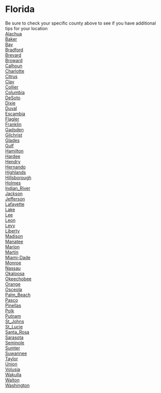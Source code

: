 # Florida
Be sure to check your specific county above to see if you have additional tips for your location\
[Alachua](Alachua.md)\
[Baker](Baker.md)\
[Bay](Bay.md)\
[Bradford](Bradford.md)\
[Brevard](Brevard.md)\
[Broward](Broward.md)\
[Calhoun](Calhoun.md)\
[Charlotte](Charlotte.md)\
[Citrus](Citrus.md)\
[Clay](Clay.md)\
[Collier](Collier.md)\
[Columbia](Columbia.md)\
[DeSoto](DeSoto.md)\
[Dixie](Dixie.md)\
[Duval](Duval.md)\
[Escambia](Escambia.md)\
[Flagler](Flagler.md)\
[Franklin](Franklin.md)\
[Gadsden](Gadsden.md)\
[Gilchrist](Gilchrist.md)\
[Glades](Glades.md)\
[Gulf](Gulf.md)\
[Hamilton](Hamilton.md)\
[Hardee](Hardee.md)\
[Hendry](Hendry.md)\
[Hernando](Hernando.md)\
[Highlands](Highlands.md)\
[Hillsborough](Hillsborough.md)\
[Holmes](Holmes.md)\
[Indian_River](Indian_River.md)\
[Jackson](Jackson.md)\
[Jefferson](Jefferson.md)\
[Lafayette](Lafayette.md)\
[Lake](Lake.md)\
[Lee](Lee.md)\
[Leon](Leon.md)\
[Levy](Levy.md)\
[Liberty](Liberty.md)\
[Madison](Madison.md)\
[Manatee](Manatee.md)\
[Marion](Marion.md)\
[Martin](Martin.md)\
[Miami-Dade](Miami-Dade.md)\
[Monroe](Monroe.md)\
[Nassau](Nassau.md)\
[Okaloosa](Okaloosa.md)\
[Okeechobee](Okeechobee.md)\
[Orange](Orange.md)\
[Osceola](Osceola.md)\
[Palm_Beach](Palm_Beach.md)\
[Pasco](Pasco.md)\
[Pinellas](Pinellas.md)\
[Polk](Polk.md)\
[Putnam](Putnam.md)\
[St_Johns](St_Johns.md)\
[St_Lucie](St_Lucie.md)\
[Santa_Rosa](Santa_Rosa.md)\
[Sarasota](Sarasota.md)\
[Seminole](Seminole.md)\
[Sumter](Sumter.md)\
[Suwannee](Suwannee.md)\
[Taylor](Taylor.md)\
[Union](Union.md)\
[Volusia](Volusia.md)\
[Wakulla](Wakulla.md)\
[Walton](Walton.md)\
[Washington](Washington.md)